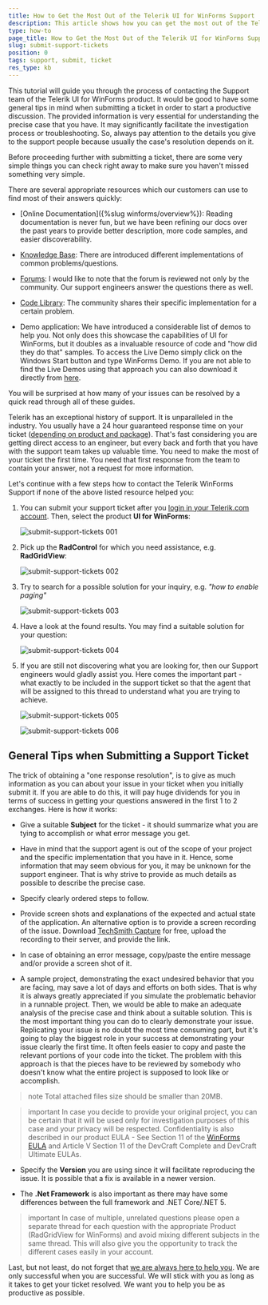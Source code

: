 ```yaml
---
title: How to Get the Most Out of the Telerik UI for WinForms Support 
description: This article shows how you can get the most out of the Telerik UI for WinForms support   
type: how-to
page_title: How to Get the Most Out of the Telerik UI for WinForms Support      
slug: submit-support-tickets
position: 0
tags: support, submit, ticket
res_type: kb
---
```



This tutorial will guide you through the process of contacting the Support team of the Telerik UI for WinForms product. It would be good to have some general tips in mind when submitting a ticket in order to start a productive discussion. The provided information is very essential for understanding the precise case that you have. It may significantly facilitate the investigation process or troubleshooting. So, always pay attention to the details you give to the support people because usually the case's resolution depends on it.  

Before proceeding further with submitting a ticket, there are some very simple things you can check right away to make sure you haven't missed something very simple.

There are several appropriate resources which our customers can use to find most of their answers quickly:

* [Online Documentation]({%slug winforms/overview%}): Reading documentation is never fun, but we have been refining our docs over the past years to provide better description, more code samples, and easier discoverability.

* [Knowledge Base](https://docs.telerik.com/devtools/winforms/knowledge-base): There are introduced different implementations of common problems/questions.

* [Forums](https://www.telerik.com/forums/winforms): I would like to note that the forum is reviewed not only by the community. Our support engineers answer the questions there as well.

* [Code Library](https://www.telerik.com/support/code-library/winforms): The community shares their specific implementation for a certain problem. 

* Demo application: We have introduced a considerable list of demos to help you. Not only does this showcase the capabilities of UI for WinForms, but it doubles as a invaluable resource of code and "how did they do that" samples. To access the Live Demo simply click on the Windows Start button and type WinForms Demo. If you are not able to find the Live Demos using that approach you can also download it directly from [here](https://telerik-winforms-demos.s3.amazonaws.com/TelerikWinFormsExamplesLauncher.exe).

You will be surprised at how many of your issues can be resolved by a quick read through all of these guides.

Telerik has an exceptional history of support. It is unparalleled in the industry. You usually have a 24 hour guaranteed response time on your ticket ([depending on product and package](https://www.telerik.com/purchase/support-plans)). That's fast considering you are getting direct access to an engineer, but every back and forth that you have with the support team takes up valuable time. You need to make the most of your ticket the first time. You need that first response from the team to contain your answer, not a request for more information.

Let's continue with a few steps how to contact the Telerik WinForms Support if none of the above listed resource helped you:

1. You can submit your support ticket after you [login in your Telerik.com account](https://www.telerik.com/account/support-center). Then, select the product **UI for WinForms**:

	![submit-support-tickets 001](images/submit-support-tickets001.png)

2. Pick up the **RadControl** for which you need assistance, e.g. **RadGridView**:

	![submit-support-tickets 002](images/submit-support-tickets002.png)

3. Try to search for a possible solution for your inquiry, e.g. *"how to enable paging"*

	![submit-support-tickets 003](images/submit-support-tickets003.png)

4. Have a look at the found results. You may find a suitable solution for your question:

	![submit-support-tickets 004](images/submit-support-tickets004.png)

5. If you are still not discovering what you are looking for, then our Support engineers would gladly assist you. Here comes the important part - what exactly to be included in the support ticket so that the agent that will be assigned to this thread to understand what you are trying to achieve.

	![submit-support-tickets 005](images/submit-support-tickets005.png)

	![submit-support-tickets 006](images/submit-support-tickets006.png)

## General Tips when Submitting a Support Ticket

The trick of obtaining a "one response resolution", is to give as much information as you can about your issue in your ticket when you initially submit it. If you are able to do this, it will pay huge dividends for you in terms of success in getting your questions answered in the first 1 to 2 exchanges. Here is how it works:

* Give a suitable **Subject** for the ticket - it should summarize what you are tying to accomplish or what error message you get. 

* Have in mind that the support agent is out of the scope of your project and the specific implementation that you have in it. Hence, some information that may seem obvious for you, it may be unknown for the support engineer. That is why strive to provide as much details as possible to describe the precise case.

* Specify clearly ordered steps to follow.

* Provide screen shots and explanations of the expected and actual state of the application. An alternative option is to provide a screen recording of the issue. Download [TechSmith Capture](https://www.techsmith.com/jing-tool.html) for free, upload the recording to their server, and provide the link.

* In case of obtaining an error message, copy/paste the entire message and/or provide a screen shot of it.
	
* A sample project, demonstrating the exact undesired behavior that you are facing, may save a lot of days and efforts on both sides. That is why it is always greatly appreciated if you simulate the problematic behavior in a runnable project. Then, we would be able to make an adequate analysis of the precise case and think about a suitable solution. This is the most important thing you can do to clearly demonstrate your issue. Replicating your issue is no doubt the most time consuming part, but it's going to play the biggest role in your success at demonstrating your issue clearly the first time. It often feels easier to copy and paste the relevant portions of your code into the ticket. The problem with this approach is that the pieces have to be reviewed by somebody who doesn't know what the entire project is supposed to look like or accomplish. 

>note Total attached files size should be smaller than 20MB.
	
>important In case you decide to provide your original project, you can be certain that it will be used only for investigation purposes of this case and your privacy will be respected. Confidentiality is also described in our product EULA - See Section 11 of the [WinForms EULA](http://www.telerik.com/purchase/license-agreement/winforms-dlw-s) and Article V Section 11 of the DevCraft Complete and DevCraft Ultimate EULAs.

* Specify the **Version** you are using since it will facilitate reproducing the issue. It is possible that a fix is available in a newer version.

* The **.Net Framework** is also important as there may have some differences between the full framework and .NET Core/.NET 5.

>important In case of multiple, unrelated questions please open a separate thread for each question with the appropriate Product (RadGridView for WinForms) and avoid mixing different subjects in the same thread. This will also give you the opportunity to track the different cases easily in your account. 

Last, but not least, do not forget that [we are always here to help you](https://www.telerik.com/best-tech-support). We are only successful when you are successful. We will stick with you as long as it takes to get your ticket resolved. We want you to help you be as productive as possible. 
